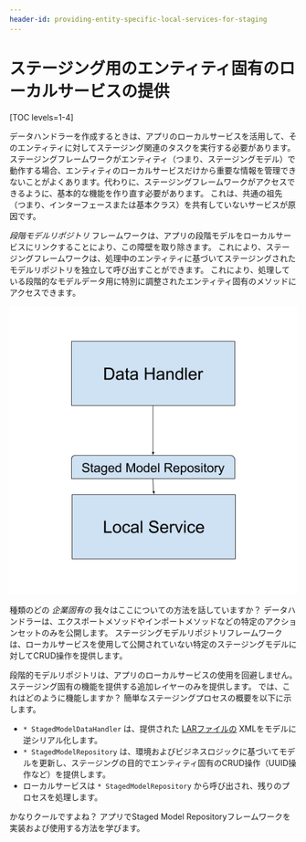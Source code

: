 ```yaml
---
header-id: providing-entity-specific-local-services-for-staging
---
```


# ステージング用のエンティティ固有のローカルサービスの提供

[TOC levels=1-4]

データハンドラーを作成するときは、アプリのローカルサービスを活用して、そのエンティティに対してステージング関連のタスクを実行する必要があります。 ステージングフレームワークがエンティティ（つまり、ステージングモデル）で動作する場合、エンティティのローカルサービスだけから重要な情報を管理できないことがよくあります。代わりに、ステージングフレームワークがアクセスできるように、基本的な機能を作り直す必要があります。 これは、共通の祖先（つまり、インターフェースまたは基本クラス）を共有していないサービスが原因です。

*段階モデルリポジトリ* フレームワークは、アプリの段階モデルをローカルサービスにリンクすることにより、この障壁を取り除きます。 これにより、ステージングフレームワークは、処理中のエンティティに基づいてステージングされたモデルリポジトリを独立して呼び出すことができます。 これにより、処理している段階的なモデルデータ用に特別に調整されたエンティティ固有のメソッドにアクセスできます。

![図1：ステージングされたモデルリポジトリは、ローカルサービスにステージング固有の機能レイヤーを提供します。](../../../images/staged-model-repository.png)

種類のどの *企業固有の* 我々はここについての方法を話していますか？ データハンドラーは、エクスポートメソッドやインポートメソッドなどの特定のアクションセットのみを公開します。 ステージングモデルリポジトリフレームワークは、ローカルサービスを使用して公開されていない特定のステージングモデルに対してCRUD操作を提供します。

段階的モデルリポジトリは、アプリのローカルサービスの使用を回避しません。 ステージング固有の機能を提供する追加レイヤーのみを提供します。 では、これはどのように機能しますか？ 簡単なステージングプロセスの概要を以下に示します。

  - `* StagedModelDataHandler` は、提供された [LARファイルの](/docs/7-1/tutorials/-/knowledge_base/t/understanding-data-handlers#liferay-archive-lar-file) XMLをモデルに逆シリアル化します。
  - `* StagedModelRepository` は、環境およびビジネスロジックに基づいてモデルを更新し、ステージングの目的でエンティティ固有のCRUD操作（UUID操作など）を提供します。
  - ローカルサービスは `* StagedModelRepository` から呼び出され、残りのプロセスを処理します。

かなりクールですよね？ アプリでStaged Model Repositoryフレームワークを実装および使用する方法を学びます。
